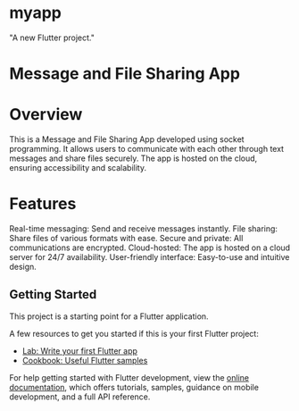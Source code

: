 # myapp

"A new Flutter project."
# Message and File Sharing App
# Overview
This is a Message and File Sharing App developed using socket programming. It allows users to communicate with each other through text messages and share files securely. The app is hosted on the cloud, ensuring accessibility and scalability.

# Features
Real-time messaging: Send and receive messages instantly.
File sharing: Share files of various formats with ease.
Secure and private: All communications are encrypted.
Cloud-hosted: The app is hosted on a cloud server for 24/7 availability.
User-friendly interface: Easy-to-use and intuitive design.

## Getting Started

This project is a starting point for a Flutter application.

A few resources to get you started if this is your first Flutter project:

- [Lab: Write your first Flutter app](https://docs.flutter.dev/get-started/codelab)
- [Cookbook: Useful Flutter samples](https://docs.flutter.dev/cookbook)

For help getting started with Flutter development, view the
[online documentation](https://docs.flutter.dev/), which offers tutorials,
samples, guidance on mobile development, and a full API reference.
